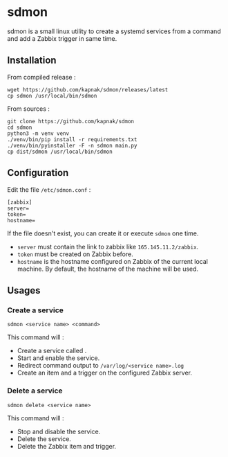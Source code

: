 # sdmon

sdmon is a small linux utility to create a systemd services
from a command and add a Zabbix trigger in same time.

## Installation

From compiled release :
```shell
wget https://github.com/kapnak/sdmon/releases/latest
cp sdmon /usr/local/bin/sdmon
```

From sources :
```shell
git clone https://github.com/kapnak/sdmon
cd sdmon
python3 -m venv venv
./venv/bin/pip install -r requirements.txt
./venv/bin/pyinstaller -F -n sdmon main.py
cp dist/sdmon /usr/local/bin/sdmon
```


## Configuration

Edit the file `/etc/sdmon.conf` :
```shell
[zabbix]
server=
token=
hostname=
```
If the file doesn't exist, you can create it or execute `sdmon` one time.
- `server` must contain the link to zabbix like `165.145.11.2/zabbix`.
- `token` must be created on Zabbix before.
- `hostname` is the hostname configured on Zabbix of the current local machine.
By default, the hostname of the machine will be used.


## Usages

### Create a service

```shell
sdmon <service name> <command>
```

This command will :
- Create a service called <service name>.
- Start and enable the service.
- Redirect command output to `/var/log/<service name>.log`
- Create an item and a trigger on the configured Zabbix server.


### Delete a service

```shell
sdmon delete <service name>
```

This command will :
- Stop and disable the service.
- Delete the service.
- Delete the Zabbix item and trigger.
